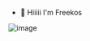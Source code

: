 - 👋 Hiiiii I'm Freekos

![image](https://user-images.githubusercontent.com/81808264/167867804-c6299204-0802-4075-8610-3d785ffd9036.png)




